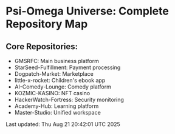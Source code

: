 # Psi-Omega Universe: Complete Repository Map

## Core Repositories:
- GMSRFC: Main business platform
- StarSeed-Fulfillment: Payment processing  
- Dogpatch-Market: Marketplace
- little-x-rocket: Children's ebook app
- AI-Comedy-Lounge: Comedy platform
- KOZMIC-KASINO: NFT casino
- HackerWatch-Fortress: Security monitoring
- Academy-Hub: Learning platform
- Master-Studio: Unified workspace

Last updated: Thu Aug 21 20:42:01 UTC 2025
